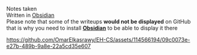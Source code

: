 Notes taken
<br>
Written in [Obsidian](https://obsidian.md/)
<br>
Please note that some of the writeups **would not be displayed** on GitHub that is why you need to install **[Obsidian](https://obsidian.md/)** to be able to display it there
<br>

https://github.com/OmarElkasrawy/EH-CS/assets/114566194/09c0073e-e27b-489b-9a8e-22a5cd35e607
